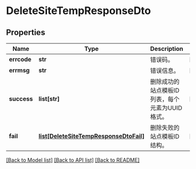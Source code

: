 # DeleteSiteTempResponseDto

## Properties
Name | Type | Description | Notes
------------ | ------------- | ------------- | -------------
**errcode** | **str** | 错误码。 | [optional] 
**errmsg** | **str** | 错误信息。 | [optional] 
**success** | **list[str]** | 删除成功的站点模板ID列表，每个元素为UUID格式。 | [optional] 
**fail** | [**list[DeleteSiteTempResponseDtoFail]**](DeleteSiteTempResponseDtoFail.md) | 删除失败的站点模板ID结构。 | [optional] 

[[Back to Model list]](../README.md#documentation-for-models) [[Back to API list]](../README.md#documentation-for-api-endpoints) [[Back to README]](../README.md)


